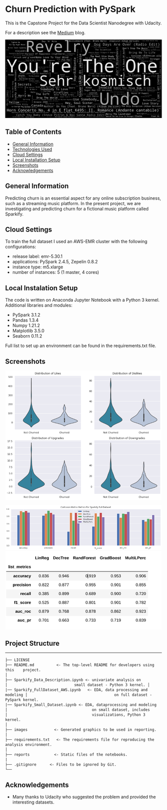 # Churn Prediction with PySpark

This is the Capstone Project for the Data Scientist Nanodegree with Udacity.

For a description see the [Medium](https://medium.com/@silviaonofrei/predict-churn-with-pyspark-b7cfe2fa139e) blog.

![Songs Wordcloud in Sparkify](./images/sparkify_songs.png)

## Table of Contents
* [General Information](#general-information)
* [Technologies Used](#technologies-used)
* [Cloud Settings](#cloud)
* [Local Installation Setup](#setup)
* [Screenshots](#screenshots)
* [Acknowledgements](#acknowledgements)
<!-- * [License](#license) -->


## General Information

Predicting churn is an essential aspect for any online subscription business, such as a streaming music platform. In the present project, we are investigating and predicting churn for a fictional music platform called Sparkify.


## Cloud Settings

To train the full dataset I used an AWS-EMR cluster with the following configurations:
- release label: emr-5.30.1
- applications: PySpark 2.4.5, Zepelin 0.8.2
- instance type: m5.xlarge
- number of instances: 5 (1 master, 4 cores)


## Local Instalation Setup

The code is written on Anaconda Jupyter Notebook with a Python 3 kernel. Additional libraries and modules:
- PySpark 3.1.2
- Pandas 1.3.4
- Numpy 1.21.2
- Matplotlib 3.5.0
- Seaborn 0.11.2

Full list to set up an environment can be found in the requirements.txt file.

## Screenshots

![Likes, dislikes, upgrades, downgrades](./images/like_dislike.png)
<!-- If you have screenshots you'd like to share, include them here. -->
![Barplot for the models trained on the full dataset](./images/full_data_mets_graph.png)
![Perfrmance of the models trained on the full dataset](./images/full_data_metrics.png)


## Project Structure
------------

    ├── LICENSE
    ├── README.md          <- The top-level README for developers using this    project.
    │
    ├── Sparkify_Data_Description.ipynb <- univariate analysis on
    │                              small dataset - Python 3 kernel. │                       
    |── Sparkify_FullDataset_AWS.ipynb   <- EDA, data processing and modeling │                                       on full dataset - PySpark kernel.
    |── Sparkify_Small_Dataset.ipynb <- EDA, dataprocessing and modeling
    │                                      on small dataset, includes
    │                                      visualizations, Python 3 kernel.
    │  
    ├── images            <- Generated graphics to be used in reporting.
    │  
    ├── requirements.txt   <- The requirements file for reproducing the analysis environment.
    │
    ├── reports           <- Static files of the notebooks.
    |
    ├── .gitignore      <- Files to be ignored by Git.
    └──

## Acknowledgements

- Many thanks to Udacity who suggested the problem and provided the interesting datasets.


<!-- Optional -->
<!-- ## License -->
<!-- This project is open source and available under the [... License](). -->

<!-- You don't have to include all sections - just the one's relevant to your project -->
